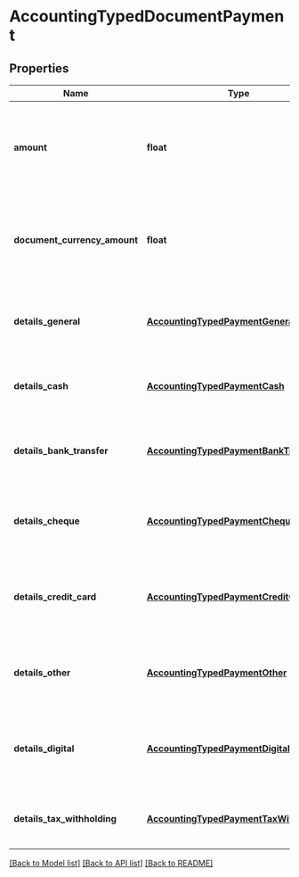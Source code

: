 # AccountingTypedDocumentPayment

## Properties
Name | Type | Description | Notes
------------ | ------------- | ------------- | -------------
**amount** | **float** | Received payment amount&lt;div&gt;&lt;i&gt;Leave this empty for non-ILS documents and automatic exchange rate&lt;/i&gt;&lt;/div&gt; | [optional] 
**document_currency_amount** | **float** | Received payment amount&lt;div&gt;&lt;i&gt;Leave this empty for ILS documents / automatic exchange rate&lt;/i&gt;&lt;/div&gt; | [optional] 
**details_general** | [**AccountingTypedPaymentGeneral**](AccountingTypedPaymentGeneral.md) | General details&lt;div&gt;&lt;i&gt;Provide when payment method isn&#39;t detailed&lt;/i&gt;&lt;/div&gt; | [optional] 
**details_cash** | [**AccountingTypedPaymentCash**](AccountingTypedPaymentCash.md) | Cash details&lt;div&gt;&lt;i&gt;Provide when payment was made using cash&lt;/i&gt;&lt;/div&gt; | [optional] 
**details_bank_transfer** | [**AccountingTypedPaymentBankTransfer**](AccountingTypedPaymentBankTransfer.md) | Bank transfer details&lt;div&gt;&lt;i&gt;Provide when payment was made using bank transfer&lt;/i&gt;&lt;/div&gt; | [optional] 
**details_cheque** | [**AccountingTypedPaymentCheque**](AccountingTypedPaymentCheque.md) | Cheque details&lt;div&gt;&lt;i&gt;Provide when payment was made using cheque&lt;/i&gt;&lt;/div&gt; | [optional] 
**details_credit_card** | [**AccountingTypedPaymentCreditCard**](AccountingTypedPaymentCreditCard.md) | Credit card details&lt;div&gt;&lt;i&gt;Provide when payment was made using external credit card&lt;/i&gt;&lt;/div&gt; | [optional] 
**details_other** | [**AccountingTypedPaymentOther**](AccountingTypedPaymentOther.md) | Other details&lt;div&gt;&lt;i&gt;Provide when payment was made using custom payment method&lt;/i&gt;&lt;/div&gt; | [optional] 
**details_digital** | [**AccountingTypedPaymentDigital**](AccountingTypedPaymentDigital.md) | Digital details&lt;div&gt;&lt;i&gt;Provide when payment was made using digital payment method&lt;/i&gt;&lt;/div&gt; | [optional] 
**details_tax_withholding** | [**AccountingTypedPaymentTaxWithholding**](AccountingTypedPaymentTaxWithholding.md) | Tax Withholding details&lt;div&gt;&lt;i&gt;Provide when taxwithholding&lt;/i&gt;&lt;/div&gt; | [optional] 

[[Back to Model list]](../README.md#documentation-for-models) [[Back to API list]](../README.md#documentation-for-api-endpoints) [[Back to README]](../README.md)



